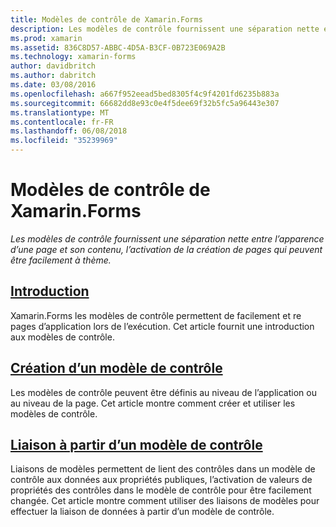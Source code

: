 ```yaml
---
title: Modèles de contrôle de Xamarin.Forms
description: Les modèles de contrôle fournissent une séparation nette entre l’apparence d’une page et son contenu, l’activation de la création de pages qui peuvent être facilement à thème.
ms.prod: xamarin
ms.assetid: 836C8D57-ABBC-4D5A-B3CF-0B723E069A2B
ms.technology: xamarin-forms
author: davidbritch
ms.author: dabritch
ms.date: 03/08/2016
ms.openlocfilehash: a667f952eead5bed8305f4c9f4201fd6235b883a
ms.sourcegitcommit: 66682dd8e93c0e4f5dee69f32b5fc5a96443e307
ms.translationtype: MT
ms.contentlocale: fr-FR
ms.lasthandoff: 06/08/2018
ms.locfileid: "35239969"
---
```

# <a name="xamarinforms-control-templates"></a>Modèles de contrôle de Xamarin.Forms

_Les modèles de contrôle fournissent une séparation nette entre l’apparence d’une page et son contenu, l’activation de la création de pages qui peuvent être facilement à thème._

## <a name="introductionintroductionmd"></a>[Introduction](introduction.md)

Xamarin.Forms les modèles de contrôle permettent de facilement et re pages d’application lors de l’exécution. Cet article fournit une introduction aux modèles de contrôle.

## <a name="creating-a-controltemplatecreatingmd"></a>[Création d’un modèle de contrôle](creating.md)

Les modèles de contrôle peuvent être définis au niveau de l’application ou au niveau de la page. Cet article montre comment créer et utiliser les modèles de contrôle.

## <a name="binding-from-a-controltemplatetemplate-bindingmd"></a>[Liaison à partir d’un modèle de contrôle](template-binding.md)

Liaisons de modèles permettent de lient des contrôles dans un modèle de contrôle aux données aux propriétés publiques, l’activation de valeurs de propriétés des contrôles dans le modèle de contrôle pour être facilement changée. Cet article montre comment utiliser des liaisons de modèles pour effectuer la liaison de données à partir d’un modèle de contrôle.
